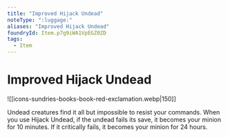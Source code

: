 ```yaml
---
title: "Improved Hijack Undead"
noteType: ":luggage:"
aliases: "Improved Hijack Undead"
foundryId: Item.p7g9iWA1VpEGZ0ZD
tags:
  - Item
---
```


# Improved Hijack Undead
![[icons-sundries-books-book-red-exclamation.webp|150]]

Undead creatures find it all but impossible to resist your commands. When you use Hijack Undead, if the undead fails its save, it becomes your minion for 10 minutes. If it critically fails, it becomes your minion for 24 hours.
